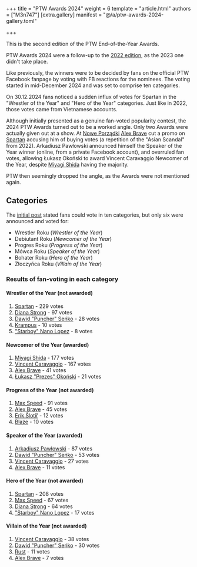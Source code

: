 +++
title = "PTW Awards 2024"
weight = 6
template = "article.html"
authors = ["M3n747"]
[extra.gallery]
manifest = "@/a/ptw-awards-2024-gallery.toml"

+++

This is the second edition of the PTW End-of-the-Year Awards.

<!-- more -->

PTW Awards 2024 were a follow-up to the [2022 edition](@/a/ptw-awards-2022.md), as the 2023 one didn't take place. 

Like previously, the winners were to be decided by fans on the official PTW Facebook fanpage by voting with FB reactions for the nominees. The voting started in mid-December 2024 and was set to comprise ten categories.

On 30.12.2024 fans noticed a sudden influx of votes for Spartan in the "Wrestler of the Year" and "Hero of the Year" categories. Just like in 2022, those votes came from Vietnamese accounts.

Although initially presented as a genuine fan-voted popularity contest, the 2024 PTW Awards turned out to be a worked angle. Only two Awards were actually given out at a show. At [Nowe Porządki](@/e/ptw/2025-01-11-ptw-nowe-porzadki.md) [Alex Brave](@/w/alex-brave.md) cut a promo on [Spartan](@/w/spartan.md) accusing him of buying votes (a repetition of the "Asian Scandal" from 2022). Arkadiusz Pawłowski announced himself the Speaker of the Year winner (online, from a private Facebook account), and overruled fan votes, allowing Łukasz Okoński to award Vincent Caravaggio Newcomer of the Year, despite [Miyagi Shida](@/w/miyagi-shida.md) having the majority.

PTW then seemingly dropped the angle, as the Awards were not mentioned again.

## Categories

The [initial post][10-categories] stated fans could vote in ten categories, but only six were announced and voted for:

- Wrestler Roku (_Wrestler of the Year_)
- Debiutant Roku (_Newcomer of the Year_)
- Progres Roku (_Progress of the Year_)
- Mówca Roku (_Speaker of the Year_)
- Bohater Roku (_Hero of the Year_)
- Złoczyńca Roku (_Villain of the Year_)

### Results of fan-voting in each category

#### Wrestler of the Year (not awarded)

1. [Spartan](@/w/spartan.md) - 229 votes
2. [Diana Strong](@/w/diana-strong.md) - 97 votes
3. [Dawid "Puncher" Seńko](@/w/puncher.md) - 28 votes
4. [Krampus](@/w/krampus.md) - 10 votes
5. ["Starboy" Nano Lopez](@/w/nano-lopez.md) - 8 votes

#### Newcomer of the Year (awarded)

1. [Miyagi Shida](@/w/miyagi-shida.md) - 177 votes
2. [Vincent Caravaggio](@/w/vincent-caravaggio.md) - 167 votes
3. [Alex Brave](@/w/alex-brave.md) - 41 votes
4. [Łukasz "Prezes" Okoński](@/w/lukasz-okonski.md) - 21 votes

#### Progress of the Year (not awarded)

1. [Max Speed](@/w/max-speed.md) - 91 votes
2. [Alex Brave](@/w/alex-brave.md) - 45 votes
3. [Erik Šlotíř](@/w/erik-slotir.md) - 12 votes
4. [Blaze](@/w/blaze.md) - 10 votes

#### Speaker of the Year (awarded)

1. [Arkadiusz Pawłowski](@/w/pan-pawlowski.md) - 87 votes
2. [Dawid "Puncher" Seńko](@/w/puncher.md) - 53 votes
3. [Vincent Caravaggio](@/w/vincent-caravaggio.md) - 27 votes
4. [Alex Brave](@/w/alex-brave.md) - 11 votes

#### Hero of the Year (not awarded)

1. [Spartan](@/w/spartan.md) - 208 votes
2. [Max Speed](@/w/max-speed.md) - 67 votes
3. [Diana Strong](@/w/diana-strong.md) - 64 votes
4. ["Starboy" Nano Lopez](@/w/nano-lopez.md) - 17 votes

#### Villain of the Year (not awarded)

1. [Vincent Caravaggio](@/w/vincent-caravaggio.md) - 38 votes
2. [Dawid "Puncher" Seńko](@/w/puncher.md) - 30 votes
3. [Rust](@/w/rust.md) - 11 votes
5. [Alex Brave](@/w/alex-brave.md) - 7 votes

[10-categories]: https://www.facebook.com/photo/?fbid=629516462734333&set=a.136592408693410
